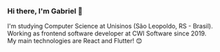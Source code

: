 ### Hi there, I'm Gabriel 👋

I'm studying Computer Science at Unisinos (São Leopoldo, RS - Brasil).  
Working as frontend software developer at CWI Software since 2019.  
My main technologies are React and Flutter! 😊
<!--
**gabrielsh2/gabrielsh2** is a ✨ _special_ ✨ repository because its `README.md` (this file) appears on your GitHub profile.

Here are some ideas to get you started:

- 🔭 I’m currently working on ...
- 🌱 I’m currently learning ...
- 👯 I’m looking to collaborate on ...
- 🤔 I’m looking for help with ...
- 💬 Ask me about ...
- 📫 How to reach me: ...
- 😄 Pronouns: ...
- ⚡ Fun fact: ...
-->
